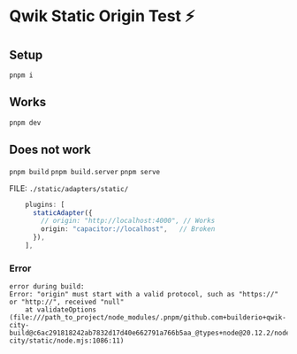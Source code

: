 # Qwik Static Origin Test ⚡️

## Setup
`pnpm i`

## Works

`pnpm dev`

## Does not work

`pnpm build`
`pnpm build.server`
`pnpm serve`

FILE: `./static/adapters/static/`
```ts
    plugins: [
      staticAdapter({
        // origin: "http://localhost:4000", // Works
        origin: "capacitor://localhost",   // Broken
      }),
    ],
```

### Error

```log
error during build:
Error: "origin" must start with a valid protocol, such as "https://" or "http://", received "null"
    at validateOptions (file:///path_to_project/node_modules/.pnpm/github.com+builderio+qwik-city-build@c6ac291818242ab7832d17d40e662791a766b5aa_@types+node@20.12.2/node_modules/@builder.io/qwik-city/static/node.mjs:1086:11)
```